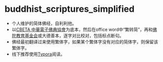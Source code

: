 # buddhist_scriptures_simplified
- 个人维护的简体佛经，自利利他。
- 以[CBETA 中華電子佛典協會](https://www.cbeta.org/)为底本，然后在office word中“繁转简”，再和[佛陀教育基金会](http://www.budaedu.org)或大德善本，逐字对比校对，包括标点断句。
- 佛经最初翻译过来使用繁体字，如果某个繁体字没有对应的简体字，则保留该繁体字。
- 线下推荐使用[Typora](https://typora.io/)阅读。


